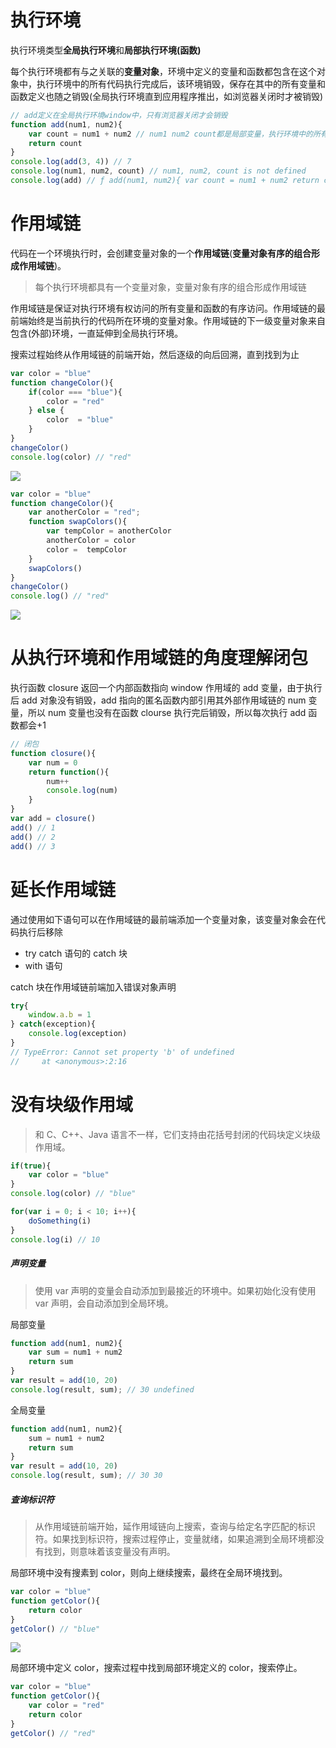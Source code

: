 # 执行环境

执行环境类型**全局执行环境**和**局部执行环境(函数)**

每个执行环境都有与之关联的**变量对象**，环境中定义的变量和函数都包含在这个对象中，执行环境中的所有代码执行完成后，该环境销毁，保存在其中的所有变量和函数定义也随之销毁(全局执行环境直到应用程序推出，如浏览器关闭时才被销毁)

```JavaScript
// add定义在全局执行环境window中，只有浏览器关闭才会销毁
function add(num1, num2){
    var count = num1 + num2 // num1 num2 count都是局部变量，执行环境中的所有代码执行完成后，环境销毁。
    return count
}
console.log(add(3, 4)) // 7
console.log(num1, num2, count) // num1, num2, count is not defined
console.log(add) // ƒ add(num1, num2){ var count = num1 + num2 return count }
```

# 作用域链

代码在一个环境执行时，会创建变量对象的一个**作用域链**(**变量对象有序的组合形成作用域链**)。

> 每个执行环境都具有一个变量对象，变量对象有序的组合形成作用域链

作用域链是保证对执行环境有权访问的所有变量和函数的有序访问。作用域链的最前端始终是当前执行的代码所在环境的变量对象。作用域链的下一级变量对象来自包含(外部)环境，一直延伸到全局执行环境。

搜索过程始终从作用域链的前端开始，然后逐级的向后回溯，直到找到为止

```JavaScript
var color = "blue"
function changeColor(){
    if(color === "blue"){
        color = "red"
    } else {
        color  = "blue"
    }
}
changeColor()
console.log(color) // "red"
```

![](http://pp4fpv0tk.bkt.clouddn.com/%E6%89%A7%E8%A1%8C%E7%8E%AF%E5%A2%83.png)

```JavaScript
var color = "blue"
function changeColor(){
    var anotherColor = "red";
    function swapColors(){
        var tempColor = anotherColor
        anotherColor = color
        color =  tempColor
    }
    swapColors()
}
changeColor()
console.log() // "red"
```

![](http://pp4fpv0tk.bkt.clouddn.com/%E6%89%A7%E8%A1%8C%E7%8E%AF%E5%A2%83%E5%92%8C%E4%BD%9C%E7%94%A8%E5%9F%9F.png)

# 从执行环境和作用域链的角度理解闭包

执行函数 closure 返回一个内部函数指向 window 作用域的 add 变量，由于执行后 add 对象没有销毁，add 指向的匿名函数内部引用其外部作用域链的 num 变量，所以 num 变量也没有在函数 clourse 执行完后销毁，所以每次执行 add 函数都会+1

```JavaScript
// 闭包
function closure(){
    var num = 0
    return function(){
        num++
        console.log(num)
    }
}
var add = closure()
add() // 1
add() // 2
add() // 3
```

# 延长作用域链

通过使用如下语句可以在作用域链的最前端添加一个变量对象，该变量对象会在代码执行后移除

- try catch 语句的 catch 块
- with 语句

catch 块在作用域链前端加入错误对象声明

```JavaScript
try{
    window.a.b = 1
} catch(exception){
    console.log(exception)
}
// TypeError: Cannot set property 'b' of undefined
//     at <anonymous>:2:16
```

# 没有块级作用域

> 和 C、C++、Java 语言不一样，它们支持由花括号封闭的代码块定义块级作用域。

```JavaScript
if(true){
    var color = "blue"
}
console.log(color) // "blue"
```

```JavaScript
for(var i = 0; i < 10; i++){
    doSomething(i)
}
console.log(i) // 10
```

##### 声明变量

> 使用 var 声明的变量会自动添加到最接近的环境中。如果初始化没有使用 var 声明，会自动添加到全局环境。

局部变量

```JavaScript
function add(num1, num2){
    var sum = num1 + num2
    return sum
}
var result = add(10, 20)
console.log(result, sum); // 30 undefined
```

全局变量

```JavaScript
function add(num1, num2){
    sum = num1 + num2
    return sum
}
var result = add(10, 20)
console.log(result, sum); // 30 30
```

##### 查询标识符

> 从作用域链前端开始，延作用域链向上搜索，查询与给定名字匹配的标识符。如果找到标识符，搜索过程停止，变量就绪，如果追溯到全局环境都没有找到，则意味着该变量没有声明。

局部环境中没有搜素到 color，则向上继续搜索，最终在全局环境找到。

```JavaScript
var color = "blue"
function getColor(){
    return color
}
getColor() // "blue"
```

![](http://pp4fpv0tk.bkt.clouddn.com/%E6%9F%A5%E8%AF%A2%E6%A0%87%E8%AF%86%E7%AC%A6.png)

局部环境中定义 color，搜索过程中找到局部环境定义的 color，搜索停止。

```JavaScript
var color = "blue"
function getColor(){
    var color = "red"
    return color
}
getColor() // "red"
```

